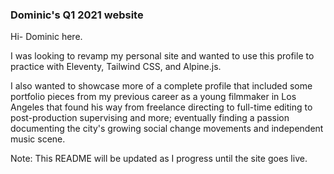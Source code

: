 ### Dominic's Q1 2021 website

Hi- Dominic here.

I was looking to revamp my personal site and wanted to use this profile to practice with Eleventy, Tailwind CSS, and Alpine.js.

I also wanted to showcase more of a complete profile that included some portfolio pieces from my previous career as a young filmmaker in Los Angeles that found his way from freelance directing to full-time editing to post-production supervising and more; eventually finding a passion documenting the city's growing social change movements and independent music scene.

Note: This README will be updated as I progress until the site goes live.
